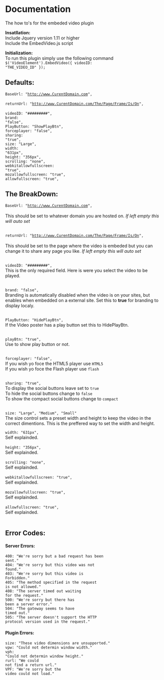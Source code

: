 # Documentation
The how to's for the embeded video plugin

<b>Insatllation:</b> <br />
Include Jquery version 1.11 or higher<br />
Include the EmbedVideo.js script<br />

<b>Initialization:</b><br />
To run this plugin simply use the following command<br />
<code>$('VideoElement').EmbedVideo({ videoID: "THE_VIDEO_ID" });</code>
<br />

## Defaults:<br />

<code>BaseUrl: "http://www.CurentDomain.com", </code><br />
<code>returnUrl: "http://www.CurentDomain.com/The/Page/Frame/Is/On", </code><br />
<code>videoID: "#########", </code><br />
<code>brand: "false", </code><br />
<code>PlayButton: "ShowPlayBtn", </code><br />
<code>forceplayer: "false",</code><br />
<code>sharing: "true",</code><br />
<code>size: "Large",</code><br />
<code>width: "631px",</code><br />
<code>height: "356px",</code><br />
<code>scrolling: "none",</code><br />
<code>webkitallowfullscreen: "true",</code><br />
<code>mozallowfullscreen: "true",</code><br />
<code>allowfullscreen: "true",</code><br /> 



## The BreakDown:<br />

<code>BaseUrl: "http://www.CurentDomain.com", </code><br />
This should be set to whatever domain you are hosted on. <i>If left empty this will auto set</i><br /><br />

<code>returnUrl: "http://www.CurentDomain.com/The/Page/Frame/Is/On", </code><br />
This should be set to the page where the video is embeded but you can change it to share any page you like. <i>If left empty this will auto set</i><br /><br />

<code>videoID: "#########", </code><br />
This is the only required field. Here is were you select the video to be played.<br /><br />

<code>brand: "false", </code><br />
Branding is automatically disabled when the video is on your sites, but enables when embedded on a external site. Set this to <b>true</b> for branding to display localy.<br /><br />

<code>PlayButton: "HidePlayBtn", </code><br />
If the Video poster has a play button set this to HidePlayBtn.<br /><br />

<code>playBtn: "true", </code><br />
Use to show play button or not.<br /><br />

<code>forceplayer: "false",</code><br />
If you wish yo foce the HTML5 player use <code>HTML5</code><br />
If you wish yo foce the Flash player use <code>flash</code><br /><br />

<code>sharing: "true",</code><br />
To display the social buttons leave set to <code>true</code><br />
To hide the social buttons change to <code>false</code><br />
To show the compact social buttons change to <code>compact</code><br /><br />

<code>size: "Large", "Medium", "Small"</code><br />
The size control sets a preset width and height to keep the video in the correct dimentions. This is the preffered way to set the width and height.

<code>width: "631px",</code><br />
Self explainded.<br /><br />
<code>height: "356px",</code><br />
Self explainded.<br /><br />
<code>scrolling: "none",</code><br />
Self explainded.<br /><br />
<code>webkitallowfullscreen: "true",</code><br />
Self explainded.<br /><br />
<code>mozallowfullscreen: "true",</code><br />
Self explainded.<br /><br />
<code>allowfullscreen: "true",</code><br /> 
Self explainded.<br /><br />

## Error Codes:<br />

#### Server Errors:<br />
<code>400: "We're sorry but a bad request has been sent."</code><br />
<code>404: "We're sorry but this video was not found."</code><br />
<code>403: "We're sorry but this video is Forbidden."</code><br />
<code>405: "The method specified in the request is not allowed."</code><br />
<code>408: "The server timed out waiting for the request."</code><br />
<code>500: "We're sorry but there has been a server error."</code><br />
<code>504: "The gateway seems to have timed out."</code><br />
<code>505: "The server doesn't support the HTTP protocol version used in the request."</code><br />

#### Plugin Errors:<br />
<code>size: "These video dimensions are unsupported."</code><br />
<code>vpw: "Could not determin window width."</code><br />
<code>vph: "Could not determin window height."</code><br />
<code>rurl: "We could not find a return url."</code><br />
<code>VPF: "We're sorry but the video could not load."</code><br />
